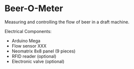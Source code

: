 # Beer-O-Meter

Measuring and controlling the flow of beer in a draft machine.

Electrical Components:
  - Arduino Mega
  - Flow sensor XXX
  - Neomatrix 8x8 panel (9 pieces)
  - RFID reader (optional)
  - Electronic valve (optional)
